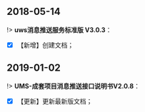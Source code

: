 
##  2018-05-14

!> **uws消息推送服务标准版 V3.0.3**：  
 
- [x]  【新增】创建文档；

##  2019-01-02

!> **UMS-成套项目消息推送接口说明书V2.0.8**：  
 
- [x]  【更新】更新最新版文档；

[^footnote]:这是注释文本